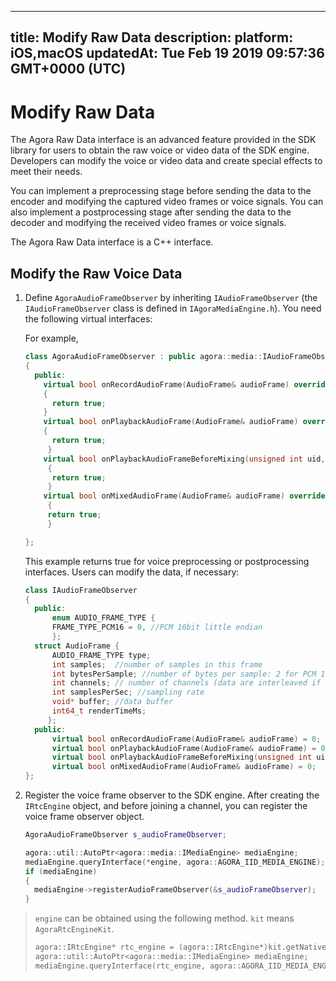 
---
title: Modify Raw Data
description: 
platform: iOS,macOS
updatedAt: Tue Feb 19 2019 09:57:36 GMT+0000 (UTC)
---
# Modify Raw Data
The Agora Raw Data interface is an advanced feature provided in the SDK library for users to obtain the raw voice or video data of the SDK engine. Developers can modify the voice or video data and create special effects to meet their needs.

You can implement a preprocessing stage before sending the data to the encoder and modifying the captured video frames or voice signals. You can also implement a postprocessing stage after sending the data to the decoder and modifying the received video frames or voice signals.

The Agora Raw Data interface is a C++ interface.

## Modify the Raw Voice Data

1. Define `AgoraAudioFrameObserver` by inheriting `IAudioFrameObserver` (the `IAudioFrameObserver` class is defined in `IAgoraMediaEngine.h`). You need the following virtual interfaces:

   For example,

   ```c++
   class AgoraAudioFrameObserver : public agora::media::IAudioFrameObserver
   {
     public:
       virtual bool onRecordAudioFrame(AudioFrame& audioFrame) override
       {
         return true;
       }
       virtual bool onPlaybackAudioFrame(AudioFrame& audioFrame) override
       {
         return true;
        }
       virtual bool onPlaybackAudioFrameBeforeMixing(unsigned int uid, AudioFrame& audioFrame) override
        {
         return true;
        }
       virtual bool onMixedAudioFrame(AudioFrame& audioFrame) override
        {
        return true;
        }
   
   };
   ```

   This example returns true for voice preprocessing or postprocessing interfaces. Users can modify the data, if necessary:

   ```c++
   class IAudioFrameObserver
   {
     public:
         enum AUDIO_FRAME_TYPE {
         FRAME_TYPE_PCM16 = 0, //PCM 16bit little endian
         };
     struct AudioFrame {
         AUDIO_FRAME_TYPE type;
         int samples;  //number of samples in this frame
         int bytesPerSample; //number of bytes per sample: 2 for PCM 16
         int channels; // number of channels (data are interleaved if stereo)
         int samplesPerSec; //sampling rate
         void* buffer; //data buffer
         int64_t renderTimeMs;
        };
     public:
         virtual bool onRecordAudioFrame(AudioFrame& audioFrame) = 0;
         virtual bool onPlaybackAudioFrame(AudioFrame& audioFrame) = 0;
         virtual bool onPlaybackAudioFrameBeforeMixing(unsigned int uid, AudioFrame& audioFrame) = 0;
         virtual bool onMixedAudioFrame(AudioFrame& audioFrame) = 0;
   };
   ```

2. Register the voice frame observer to the SDK engine. After creating the `IRtcEngine` object, and before joining a channel, you can register the voice frame observer object.

   ```c++
   AgoraAudioFrameObserver s_audioFrameObserver;
   
   agora::util::AutoPtr<agora::media::IMediaEngine> mediaEngine;
   mediaEngine.queryInterface(*engine, agora::AGORA_IID_MEDIA_ENGINE);
   if (mediaEngine)
   {
     mediaEngine->registerAudioFrameObserver(&s_audioFrameObserver);
   }
   ```

> `engine` can be obtained using the following method. `kit` means `AgoraRtcEngineKit`.
>
> ```c++
> agora::IRtcEngine* rtc_engine = (agora::IRtcEngine*)kit.getNativeHandle;
> agora::util::AutoPtr<agora::media::IMediaEngine> mediaEngine;
> mediaEngine.queryInterface(rtc_engine, agora::AGORA_IID_MEDIA_ENGINE);
> ```


